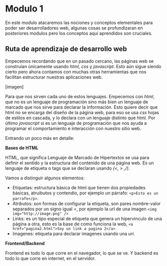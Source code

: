 # Modulo 1

En este modulo atacaremos las nociones y conceptos elementales para poder
ser desarrolladores web, algunas cosas se profundizaran en posteriores modulos
pero los conceptos aqui aprendidos son cruciales.

## Ruta de aprendizaje de desarrollo web

Empecemos recordando que en un pasado cercano, las páginas web se construian
únicamente usando *html*, *css* y *javascript*. Esto aún sigue siendo cierto
pero ahora contamos con muchas otras herramientas que nos facilitan estructurar
nuestras aplicaciones web.

[imagen]

Para que nos sirven cada uno de estos lenguajes. Empecemos con *html*, que
no es un lenguaje de programación sino más bien un lenguaje de marcado que nos
sirve para declarar la información. Esto quiere decir que html no se encarga
del diseño de la página web, para eso se usa *css* hojas de estilos en cascada,
y lo declara con un lenguaje distinto que html. Por último *javascript* si es
un lenguaje de programación que nos ayuda a programar el comportamiento e interacción
con nuestro sitio web.

Entrando un poco más en detalle:

**Bases de HTML**

HTML, que significa Lenguaje de Marcado de Hipertextos se usa para definir
el sentido y la estructura del contenido de una página web. Es un lenguaje de
etiqueta o tags que se declaran usando *(<, > ,/)*.

Vamos a distinguir algunos elementos:

- Etiquetas: estructura básica de html que tienen dos propiedades básicas, atruibutos y contendio, por ejemplo un párrafo: `<p>Esto es un parrafo</p>`.
- Atributos: son formas de configurar la etiqueta, son pares nombre-valor separados por un signo igual *=*, por ejemplo la url de una imagen `<img img="http://image.png" />`
- Links: es un tipo especial de etiqueta que genera un hipervinculo de una página a otra, esto es la base de como funciona la web, `<a href="pagina2.html">Soy un link a pagina 2</a>`
- Imagenes: etiqueta para declarar imagenes usando una *uri*.


**Frontend/Backend**

Frontend es todo lo que corre en el navegador, lo que se ve. Y backend es todo
lo que corre en internet, en el servidor.